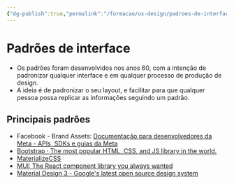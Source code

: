 ```yaml
---
{"dg-publish":true,"permalink":"/formacao/ux-design/padroes-de-interface/","noteIcon":1,"updated":"2025-07-09T20:49:20.126-03:00"}
---
```



# Padrões de interface

- Os padrões foram desenvolvidos nos anos 60, com a intenção de padronizar qualquer interface e em qualquer processo de produção de design.
- A ideia é de padronizar o seu layout, e facilitar para que qualquer pessoa possa replicar as informações seguindo um
padrão.

## Principais padrões

- Facebook - Brand Assets: [Documentação para desenvolvedores da Meta - APIs, SDKs e guias da Meta](https://developers.facebook.com/docs/?locale=pt_BR)
- [Bootstrap · The most popular HTML, CSS, and JS library in the world.](https://getbootstrap.com/)
- [MaterializeCSS](https://materializecss.com/)
- [MUI: The React component library you always wanted](www.mui.com)
- [Material Design 3 - Google's latest open source design system](https://m3.material.io/)
